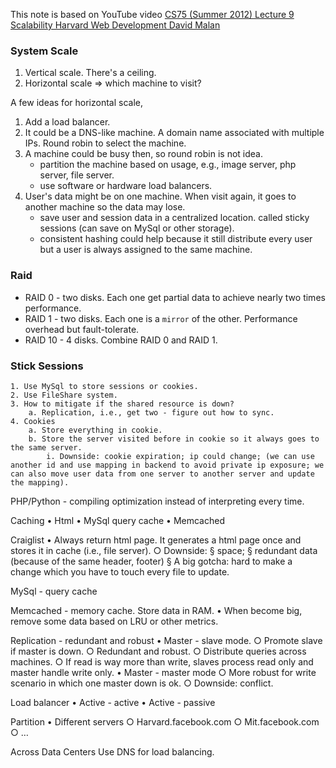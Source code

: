 This note is based on YouTube video [CS75 (Summer 2012) Lecture 9 Scalability Harvard Web Development David Malan](https://www.youtube.com/watch?v=-W9F__D3oY4)

### System Scale
1. Vertical scale. There's a ceiling.
2. Horizontal scale => which machine to visit? 

A few ideas for horizontal scale,

1. Add a load balancer.
2. It could be a DNS-like machine. A domain name associated with multiple IPs. Round robin to select the machine.
3. A machine could be busy then, so round robin is not idea.
    * partition the machine based on usage, e.g., image server, php server, file server.
    * use software or hardware load balancers.
4. User's data might be on one machine. When visit again, it goes to another machine so the data may lose.
    * save user and session data in a centralized location. called sticky sessions (can save on MySql or other storage).
    * consistent hashing could help because it still distribute every user but a user is always assigned to the same machine.
    
### Raid
* RAID 0 - two disks. Each one get partial data to achieve nearly two times performance.
* RAID 1 - two disks. Each one is a `mirror` of the other. Performance overhead but fault-tolerate.
* RAID 10 - 4 disks. Combine RAID 0 and RAID 1.

### Stick Sessions
	1. Use MySql to store sessions or cookies.
	2. Use FileShare system.
	3. How to mitigate if the shared resource is down?
		a. Replication, i.e., get two - figure out how to sync.
	4. Cookies
		a. Store everything in cookie.
		b. Store the server visited before in cookie so it always goes to the same server.
			i. Downside: cookie expiration; ip could change; (we can use another id and use mapping in backend to avoid private ip exposure; we can also move user data from one server to another server and update the mapping).

PHP/Python - compiling optimization instead of interpreting every time.

Caching
	• Html
	• MySql query cache
	• Memcached

Craiglist
	• Always return html page. It generates a html page once and stores it in cache (i.e., file server).
		○ Downside: 
			§ space; 
			§ redundant data (because of the same header, footer)
			§ A big gotcha: hard to make a change which you have to touch every file to update.

MySql - query cache

Memcached - memory cache. Store data in RAM.
	• When become big, remove some data based on LRU or other metrics.

Replication - redundant and robust
	• Master - slave mode. 
		○ Promote slave if master is down.
		○ Redundant and robust.
		○ Distribute queries across machines.
		○ If read is way more than write, slaves process read only and master handle write only.
	• Master - master mode
		○ More robust for write scenario in which one master down is ok.
		○ Downside: conflict.
	
Load balancer
	• Active - active
	• Active - passive

Partition
	• Different servers
		○ Harvard.facebook.com
		○ Mit.facebook.com
		○ …

Across Data Centers
Use DNS for load balancing.
